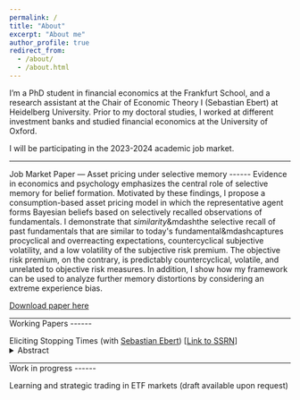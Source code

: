 ```yaml
---
permalink: /
title: "About"
excerpt: "About me"
author_profile: true
redirect_from: 
  - /about/
  - /about.html
---
```


I’m a PhD student in financial economics at the Frankfurt School, and a research assistant at the Chair of Economic Theory I (Sebastian Ebert) at Heidelberg University. Prior to my doctoral studies, I worked at different investment banks and studied financial economics at the University of Oxford. 

I will be participating in the 2023-2024 academic job market.

<hr style="border-top-color:black">
Job Market Paper — Asset pricing under selective memory
------
Evidence in economics and psychology emphasizes the central role of selective memory for belief formation. Motivated by these findings, I propose a consumption-based asset pricing model in which the representative agent forms Bayesian beliefs based on selectively recalled observations of fundamentals. I demonstrate that <i>similarity</i>&mdashthe selective recall of past fundamentals that are similar to today's fundamental&mdashcaptures procyclical and overreacting expectations, countercyclical subjective volatility, and a low volatility of the subjective risk premium. The objective risk premium, on the contrary, is predictably countercyclical, volatile, and unrelated to objective risk measures. In addition, I show how my framework can be used to analyze further memory distortions by considering an extreme experience bias.

[Download paper here](http://maxvoigt.github.io/files/Voigt_JMP_BeliefsAssetPrices.pdf)

<hr style="border-top-color:black; margin-block-end:0">
Working Papers
------

Eliciting Stopping Times (with [Sebastian Ebert](https://sites.google.com/site/ebertecon/home)) [[Link to SSRN](https://papers.ssrn.com/sol3/papers.cfm?abstract_id=4526931)]
  <details style="margin-top:-1em"><summary>Abstract</summary>We propose an experimental method to elicit stopping times—each subject’s complete contingent plan for taking a risk for up to five times—to study repeated risk-taking under precommitment. In addition to time- and outcome-contingent risk-taking, we allow some subjects to use path-dependent or randomized stopping times. Our experimental design thus allows for hundreds of different risk-taking plans. Using an unsupervised machine-learning algorithm, we find that individuals’ risk-taking strategies map well to stop-loss, take-profit, or buy-and-hold strategies. Most strategies are of a continue-when-winning and stop-when-losing type, with a profit-trailing stopping barrier. Path-dependence and randomization are used extensively, even if they are costly. We further analyze dynamic consistency in a sequential risk-taking task and find that subjects largely follow the unconstrained plans that we elicited.
  </details>

<hr style="border-top-color:black; margin-block-end:0">
Work in progress
------

Learning and strategic trading in ETF markets (draft available upon request)
